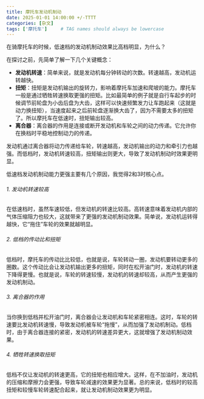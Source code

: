 ```yaml
---
title: 摩托车发动机制动
date: 2025-01-01 14:00:00 +/-TTTT
categories: [杂文]
tags: ['摩托车']     # TAG names should always be lowercase
---
```






在骑摩托车的时候，低速档的发动机制动效果比高档明显，为什么？



在探讨之前，先简单了解一下几个关键概念：

- **发动机转速**：简单来说，就是发动机每分钟转动的次数。转速越高，发动机运转越快。
- **扭矩**：扭矩是发动机输出的旋转力，影响着摩托车加速和爬坡的能力。摩托车一般是通过牺牲转速换取更强的扭矩。比如最简单的例子就是自行车起步的时候调节前轮盘为小齿后盘为大齿，这样可以快速频繁发力让车跑起来（这就是动力换扭矩），当速度起来之后前轮盘逐渐换大齿了，因为不需要太多的扭矩了。所以摩托车在低速时，扭矩输出较高。
- **离合器**：离合器的作用是连接或断开发动机和车轮之间的动力传递。它允许你在换档时平稳地控制动力的传递。

发动机通过离合器将动力传递给车轮，转速越高，发动机输出的动力和牵引力也越强。而低档时，发动机转速较高，扭矩输出则更大，导致了发动机制动时效果更明显。



低速档发动机制动能力更强主要有几个原因，我觉得2和3时核心点。

###### 1. 发动机转速较高

在低速档时，虽然车速较低，但发动机的转速比较高。高转速意味着发动机内部的气体压缩阻力也较大，这就带来了更强的发动机制动效果。简单说，发动机运转得越快，它“拖住”车轮的效果就越明显。

###### 2. 低档的传动比和扭矩

低档时，摩托车的传动比比较低，也就是说，车轮转动一圈，发动机要转动更多的圈数。这个传动比会让发动机输出更多的扭矩，同时在松开油门时，发动机的转速下降得更慢。也就是说，车轮的转速较慢，发动机的转速却较高，从而产生更强的发动机制动。

###### 3. 离合器的作用

当你换到低档并松开油门时，离合器会让发动机和车轮紧密相连。这时，车轮的转速要比发动机转速慢，导致发动机被车轮“拖慢”，从而加强了发动机制动。低档时，由于离合器连接的紧密，发动机的转速差异更大，这就增强了发动机制动效果。

###### 4. 牺牲转速换取扭矩

低档不仅让发动机的转速更高，它的扭矩也相应增大。这样，在不加油时，发动机的压缩和摩擦力会更强，导致车轮减速的效果更为显著。总的来说，低档时的较高扭矩和较慢车轮转速配合起来，就让发动机制动效果更为明显。